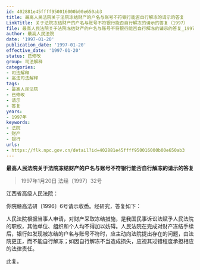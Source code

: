 ```yaml
---
id: 402881e45ffff950016000b00e650ab3
title: 最高人民法院关于法院冻结财产的户名与账号不符银行能否自行解冻的请示的答复
LinkTitle: 关于法院冻结财产的户名与账号不符银行能否自行解冻的请示的答复（1997）
file: 最高人民法院关于法院冻结财产的户名与账号不符银行能否自行解冻的请示的答复_19970120_402881e45ffff950016000b00e650ab3.docx
author: 最高人民法院
date: '1997-01-20'
publication_date: '1997-01-20'
effective_date: '1997-01-20'
status: 已修改
group: 司法解释
categories:
- 司法解释
- 高法司法解释
tags:
- 最高人民法院
- 已修改
- 请示
- 答复
years:
- 1997年
keywords:
- 法院
- 财产
- 银行
urls:
- https://flk.npc.gov.cn/detail?id=402881e45ffff950016000b00e650ab3
---
```


**最高人民法院关于法院冻结财产的户名与账号不符银行能否自行解冻的请示的答复**

> 1997年1月20日 法经〔1997〕32号

江西省高级人民法院：

你院赣高法研〔1996〕6号请示收悉。经研究，答复如下：

人民法院根据当事人申请，对财产采取冻结措施，是我国民事诉讼法赋予人民法院的职权，其他单位、组织和个人均不得加以妨碍。人民法院在完成对财产冻结手续后，银行如发现被冻结的户名与账号不符时，应主动向法院提出存在的问题，由法院更正，而不能自行解冻；如因自行解冻不当造成损失，应视其过错程度承担相应的法律责任。

此复。
